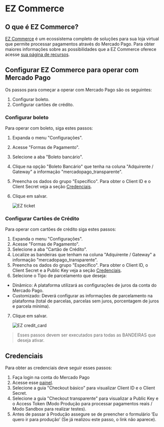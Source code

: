 # EZ Commerce

## O que é EZ Commerce?

[EZ Commerce](https://www.ezcommerce.com.br/) é um ecossistema completo de soluções para sua loja virtual que permite processar pagamentos através do Mercado Pago.
Para obter maiores informações sobre as possibilidades que a EZ Commerce oferece acesse [sua página de recursos](https://www.ezcommerce.com.br/plataforma/recursos-de-ecommerce/).

## Configurar EZ Commerce para operar com Mercado Pago

Os passos para começar a operar com Mercado Pago são os seguintes:

1. Configurar boleto.
2. Configurar cartões de crédito.

### Configurar boleto

Para operar com boleto, siga estes passos:

1. Expanda o menu "Configurações".
2. Acesse "Formas de Pagamento".
3. Selecione a aba "Boleto bancário".
4. Clique na opção "Boleto Bancário" que tenha na coluna "Adquirente / Gateway" a informação "mercadopago_transparente".
5. Preencha os dados do grupo "Específico". Para obter o Client ID e o Client Secret veja a seção [Credenciais](#credenciais).
6. Clique em salvar.

    ![EZ ticket](/images/ezcommerce-ticket-1.gif)

### Configurar Cartões de Crédito

Para operar com cartões de crédito siga estes passos:

1. Expanda o menu "Configurações".
2. Acesse "Formas de Pagamento".
3. Selecione a aba "Cartão de Crédito".
4. Localize as bandeiras que tenham na coluna "Adquirente / Gateway" a informação "mercadopago_transparente".
5. Preencha os dados do grupo "Específico". Para obter o Client ID, o Client Secret e a Public Key veja a seção [Credenciais](#credenciais).
6. Selecione o Tipo de parcelamento que deseja:
- Dinâmico: A plataforma utilizará as configurações de juros da conta do Mercado Pago.
- Customizado: Deverá configurar as informações de parcelamento na plataforma (total de parcelas, parcelas sem juros, porcentagem de juros e parcela mínima).
7. Clique em salvar.

    ![EZ credit_card](/images/ezcommerce-credit-card-1.gif)

>Esses passos devem ser executados para todas as BANDEIRAS que deseja ativar.

<a name="credenciais"></a>
## Credenciais

Para obter as credenciais deve seguir esses passos:

1. Faça login na conta do Mercado Pago
2. Acesse esse [painel](https://www.mercadopago.com/mla/account/credentials).
3. Selecione a guia "Checkout básico" para visualizar  Client ID e o Client Secret.
4. Selecione a guia "Checkout transparente" para visualizar a Public Key e o Access Token (Modo Produção para processar pagamentos reais / Modo Sandbox para realizar testes).
5. Antes de passar à Produção assegure se de preencher o formulário ‘Eu quero ir para produção’ (Se já realizou este passo, o link não aparece).
